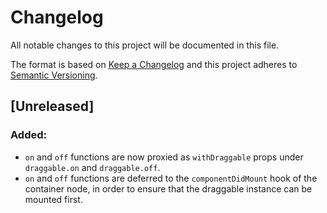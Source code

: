 # Changelog
All notable changes to this project will be documented in this file.

The format is based on [Keep a Changelog](http://keepachangelog.com/en/1.0.0/)
and this project adheres to [Semantic Versioning](http://semver.org/spec/v2.0.0.html).

## [Unreleased]

### Added:
- `on` and `off` functions are now proxied as `withDraggable` props under `draggable.on` and `draggable.off`.
- `on` and `off` functions are deferred to the `componentDidMount` hook of the container node, in order to ensure that the draggable instance can be mounted first.
